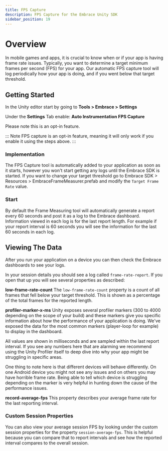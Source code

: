 ```yaml
---
title: FPS Capture
description: FPS Capture for the Embrace Unity SDK
sidebar_position: 19
---
```


# Overview

In mobile games and apps, it is crucial to know when or if your app is having frame rate issues. Typically, you want to determine a target minimum frames per second (FPS) for your app. Our automatic FPS capture tool will log periodically how your app is doing, and if you went below that target threshold.

## Getting Started

In the Unity editor start by going to **Tools > Embrace > Settings**

Under the **Settings** Tab enable:
**Auto Instrumentation FPS Capture**

Please note this is an opt-in feature.

::: Note
FPS capture is an opt-in feature, meaning it will only work if you enable it using the steps above.
:::

### Implementation

The FPS Capture tool is automatically added to your application as soon as it starts, however you won't start getting any logs until the Embrace SDK is started. If you want to change your target threshold go to Embrace SDK > Resources > EmbraceFrameMeasurer.prefab and modify the `Target Frame Rate` value.

### Start

By default the Frame Measuring tool will automatically generate a report every 60 seconds and post it as a log to the Embrace dashboard. Information viewed in each log is for the last report length. For example if your report interval is 60 seconds you will see the information for the last 60 seconds in each log.

## Viewing The Data

After you run your application on a device you can then check the Embrace dashboards to see your logs.

In your session details you should see a log called `frame-rate-report`. If you open that up you will see several properties as described:

**low-frame-rate-count**
The `low-frame-rate-count` property is a count of all frames that fell below your target threshold. This is shown as a percentage of the total frames for the reported length.

**profiler-marker-x-ms**
Unity exposes several profiler markers (300 to 4000 depending on the scope of your build) and these markers give you specific information about how the performance of your application is doing. We've exposed the data for the most common markers (player-loop for example) to display in the dashboard.

All values are shown in milliseconds and are sampled within the last report interval. If you see any numbers here that are alarming we recommend using the Unity Profiler itself to deep dive into why your app might be struggling in specific areas.

One thing to note here is that different devices will behave differently. On one Android device you might not see any issues and on others you may have horrible frame rate. Being able to tell which device is struggling depending on the marker is very helpful in hunting down the cause of the performance issues.

**record-average-fps**
This property describes your average frame rate for the last reporting interval.

### Custom Session Properties

You can also view your average session FPS by looking under the custom session properties for the property `session-average-fps`. This is helpful because you can compare that to report intervals and see how the reported interval compares to the overall session.
